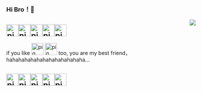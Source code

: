  ### Hi Bro！👋
 
 <img align="right" src="https://github-readme-stats.vercel.app/api?username=iamtsm&show_icons=true&icon_color=CE1D2D&text_color=718096&bg_color=ffffff&hide_title=true" />
 
 ##  <img src="https://user-images.githubusercontent.com/44826979/154636603-14635c19-0b28-433f-a420-3bcc0ab084ba.png" alt="pig" width="32" height="32" align="bottom" /><img src="https://user-images.githubusercontent.com/44826979/154636603-14635c19-0b28-433f-a420-3bcc0ab084ba.png" alt="pig" width="32" height="32" align="bottom" /><img src="https://user-images.githubusercontent.com/44826979/154636603-14635c19-0b28-433f-a420-3bcc0ab084ba.png" alt="pig" width="32" height="32" align="bottom" /><img src="https://user-images.githubusercontent.com/44826979/154636603-14635c19-0b28-433f-a420-3bcc0ab084ba.png" alt="pig" width="32" height="32" align="bottom" /><img src="https://user-images.githubusercontent.com/44826979/154636603-14635c19-0b28-433f-a420-3bcc0ab084ba.png" alt="pig" width="32" height="32" align="bottom" />
 
if you like <img src="https://user-images.githubusercontent.com/44826979/154636603-14635c19-0b28-433f-a420-3bcc0ab084ba.png" alt="pig" width="32" height="32" align="bottom" /> <img src="https://user-images.githubusercontent.com/44826979/154636603-14635c19-0b28-433f-a420-3bcc0ab084ba.png" alt="pig" width="32" height="32" align="bottom" /> too, you are my best friend，hahahahahahahahahahahahaha... 
 
  ##  <img src="https://user-images.githubusercontent.com/44826979/154636603-14635c19-0b28-433f-a420-3bcc0ab084ba.png" alt="pig" width="32" height="32" align="bottom" /><img src="https://user-images.githubusercontent.com/44826979/154636603-14635c19-0b28-433f-a420-3bcc0ab084ba.png" alt="pig" width="32" height="32" align="bottom" /><img src="https://user-images.githubusercontent.com/44826979/154636603-14635c19-0b28-433f-a420-3bcc0ab084ba.png" alt="pig" width="32" height="32" align="bottom" /><img src="https://user-images.githubusercontent.com/44826979/154636603-14635c19-0b28-433f-a420-3bcc0ab084ba.png" alt="pig" width="32" height="32" align="bottom" /><img src="https://user-images.githubusercontent.com/44826979/154636603-14635c19-0b28-433f-a420-3bcc0ab084ba.png" alt="pig" width="32" height="32" align="bottom" />
